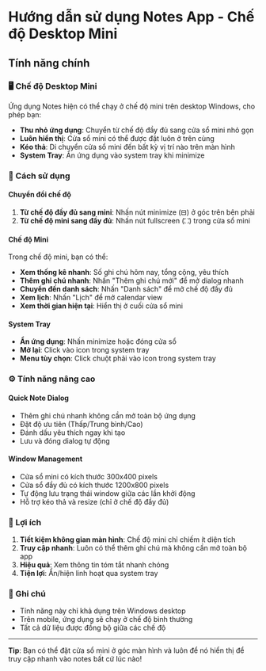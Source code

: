 # Hướng dẫn sử dụng Notes App - Chế độ Desktop Mini

## Tính năng chính

### 🖥️ Chế độ Desktop Mini

Ứng dụng Notes hiện có thể chạy ở chế độ mini trên desktop Windows, cho phép bạn:

- **Thu nhỏ ứng dụng**: Chuyển từ chế độ đầy đủ sang cửa sổ mini nhỏ gọn
- **Luôn hiển thị**: Cửa sổ mini có thể được đặt luôn ở trên cùng
- **Kéo thả**: Di chuyển cửa sổ mini đến bất kỳ vị trí nào trên màn hình
- **System Tray**: Ẩn ứng dụng vào system tray khi minimize

### 🚀 Cách sử dụng

#### Chuyển đổi chế độ

1. **Từ chế độ đầy đủ sang mini**: Nhấn nút minimize (⊟) ở góc trên bên phải
2. **Từ chế độ mini sang đầy đủ**: Nhấn nút fullscreen (⛶) trong cửa sổ mini

#### Chế độ Mini

Trong chế độ mini, bạn có thể:

- **Xem thống kê nhanh**: Số ghi chú hôm nay, tổng cộng, yêu thích
- **Thêm ghi chú nhanh**: Nhấn "Thêm ghi chú mới" để mở dialog nhanh
- **Chuyển đến danh sách**: Nhấn "Danh sách" để mở chế độ đầy đủ
- **Xem lịch**: Nhấn "Lịch" để mở calendar view
- **Xem thời gian hiện tại**: Hiển thị ở cuối cửa sổ mini

#### System Tray

- **Ẩn ứng dụng**: Nhấn minimize hoặc đóng cửa sổ
- **Mở lại**: Click vào icon trong system tray
- **Menu tùy chọn**: Click chuột phải vào icon trong system tray

### ⚙️ Tính năng nâng cao

#### Quick Note Dialog

- Thêm ghi chú nhanh không cần mở toàn bộ ứng dụng
- Đặt độ ưu tiên (Thấp/Trung bình/Cao)
- Đánh dấu yêu thích ngay khi tạo
- Lưu và đóng dialog tự động

#### Window Management

- Cửa sổ mini có kích thước 300x400 pixels
- Cửa sổ đầy đủ có kích thước 1200x800 pixels
- Tự động lưu trạng thái window giữa các lần khởi động
- Hỗ trợ kéo thả và resize (chỉ ở chế độ đầy đủ)

### 🎯 Lợi ích

1. **Tiết kiệm không gian màn hình**: Chế độ mini chỉ chiếm ít diện tích
2. **Truy cập nhanh**: Luôn có thể thêm ghi chú mà không cần mở toàn bộ app
3. **Hiệu quả**: Xem thông tin tóm tắt nhanh chóng
4. **Tiện lợi**: Ẩn/hiện linh hoạt qua system tray

### 📝 Ghi chú

- Tính năng này chỉ khả dụng trên Windows desktop
- Trên mobile, ứng dụng sẽ chạy ở chế độ bình thường
- Tất cả dữ liệu được đồng bộ giữa các chế độ

---

**Tip**: Bạn có thể đặt cửa sổ mini ở góc màn hình và luôn để nó hiển thị để truy cập nhanh vào notes bất cứ lúc nào!
